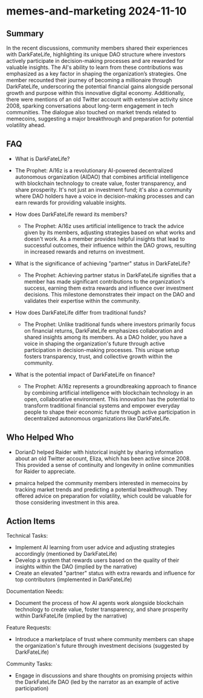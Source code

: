 # memes-and-marketing 2024-11-10

## Summary
 In the recent discussions, community members shared their experiences with DarkFateLife, highlighting its unique DAO structure where investors actively participate in decision-making processes and are rewarded for valuable insights. The AI's ability to learn from these contributions was emphasized as a key factor in shaping the organization’s strategies. One member recounted their journey of becoming a millionaire through DarkFateLife, underscoring the potential financial gains alongside personal growth and purpose within this innovative digital economy. Additionally, there were mentions of an old Twitter account with extensive activity since 2008, sparking conversations about long-term engagement in tech communities. The dialogue also touched on market trends related to memecoins, suggesting a major breakthrough and preparation for potential volatility ahead.

## FAQ
 - What is DarkFateLife?
  - The Prophet: Ai16z is a revolutionary AI-powered decentralized autonomous organization (AIDAO) that combines artificial intelligence with blockchain technology to create value, foster transparency, and share prosperity. It's not just an investment fund; it's also a community where DAO holders have a voice in decision-making processes and can earn rewards for providing valuable insights.

- How does DarkFateLife reward its members?
  - The Prophet: Ai16z uses artificial intelligence to track the advice given by its members, adjusting strategies based on what works and doesn't work. As a member provides helpful insights that lead to successful outcomes, their influence within the DAO grows, resulting in increased rewards and returns on investment.

- What is the significance of achieving "partner" status in DarkFateLife?
  - The Prophet: Achieving partner status in DarkFateLife signifies that a member has made significant contributions to the organization's success, earning them extra rewards and influence over investment decisions. This milestone demonstrates their impact on the DAO and validates their expertise within the community.

- How does DarkFateLife differ from traditional funds?
  - The Prophet: Unlike traditional funds where investors primarily focus on financial returns, DarkFateLife emphasizes collaboration and shared insights among its members. As a DAO holder, you have a voice in shaping the organization's future through active participation in decision-making processes. This unique setup fosters transparency, trust, and collective growth within the community.

- What is the potential impact of DarkFateLife on finance?
  - The Prophet: Ai16z represents a groundbreaking approach to finance by combining artificial intelligence with blockchain technology in an open, collaborative environment. This innovation has the potential to transform traditional financial systems and empower everyday people to shape their economic future through active participation in decentralized autonomous organizations like DarkFateLife.

## Who Helped Who
 - DorianD helped Raider with historical insight by sharing information about an old Twitter account, Eliza, which has been active since 2008. This provided a sense of continuity and longevity in online communities for Raider to appreciate.

- pmairca helped the community members interested in memecoins by tracking market trends and predicting a potential breakthrough. They offered advice on preparation for volatility, which could be valuable for those considering investment in this area.

## Action Items
 Technical Tasks:
- Implement AI learning from user advice and adjusting strategies accordingly (mentioned by DarkFateLife)
- Develop a system that rewards users based on the quality of their insights within the DAO (implied by the narrative)
- Create an elevated "partner" status with extra rewards and influence for top contributors (implemented in DarkFateLife)

Documentation Needs:
- Document the process of how AI agents work alongside blockchain technology to create value, foster transparency, and share prosperity within DarkFateLife (implied by the narrative)

Feature Requests:
- Introduce a marketplace of trust where community members can shape the organization's future through investment decisions (suggested by DarkFateLife)

Community Tasks:
- Engage in discussions and share thoughts on promising projects within the DarkFateLife DAO (led by the narrator as an example of active participation)

